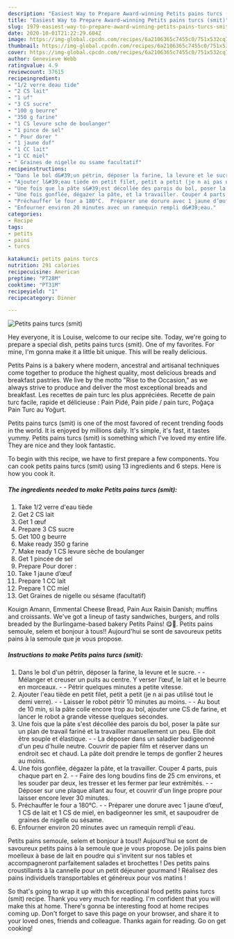 ```yaml
---
description: "Easiest Way to Prepare Award-winning Petits pains turcs (smit)"
title: "Easiest Way to Prepare Award-winning Petits pains turcs (smit)"
slug: 1979-easiest-way-to-prepare-award-winning-petits-pains-turcs-smit
date: 2020-10-01T21:22:29.604Z
image: https://img-global.cpcdn.com/recipes/6a2106365c7455c0/751x532cq70/petits-pains-turcs-smit-photo-principale-de-la-recette.jpg
thumbnail: https://img-global.cpcdn.com/recipes/6a2106365c7455c0/751x532cq70/petits-pains-turcs-smit-photo-principale-de-la-recette.jpg
cover: https://img-global.cpcdn.com/recipes/6a2106365c7455c0/751x532cq70/petits-pains-turcs-smit-photo-principale-de-la-recette.jpg
author: Genevieve Webb
ratingvalue: 4.9
reviewcount: 37615
recipeingredient:
- "1/2 verre deau tide"
- "2 CS lait"
- "1 uf"
- "3 CS sucre"
- "100 g beurre"
- "350 g farine"
- "1 CS levure sche de boulanger"
- "1 pince de sel"
- " Pour dorer "
- "1 jaune duf"
- "1 CC lait"
- "1 CC miel"
- " Graines de nigelle ou ssame facultatif"
recipeinstructions:
- "Dans le bol d&#39;un pétrin, déposer la farine, la levure et le sucre.  Mélanger et creuser un puits au centre. Y verser l’œuf, le lait et le beurre en morceaux.  Pétrir quelques minutes a petite vitesse."
- "Ajouter l&#39;eau tiède en petit filet, petit a petit (je n ai pas utilisé tout le demi verre).  Laisser le robot pétrir 10 minutes au moins.  Au bout de 10 min, si la pâte colle encore trop au bol, ajouter une CS de farine, et lancer le robot a grande vitesse quelques secondes."
- "Une fois que la pâte s&#39;est décollée des parois du bol, poser la pâte sur un plan de travail fariné et la travailler manuellement un peu. Elle doit être souple et élastique.  La déposer dans un saladier badigeonné d&#39;un peu d&#39;huile neutre. Couvrir de papier film et réserver dans un endroit sec et chaud. La pâte doit prendre le temps de gonfler 2 heures au moins."
- "Une fois gonflée, dégazer la pâte, et la travailler. Couper 4 parts, puis chaque part en 2.  Faire des long boudins fins de 25 cm environs, et les souder par deux, les tresser et les fermer par leur extrémités.  Déposer sur une plaque allant au four, et couvrir d&#39;un linge propre pour laisser encore lever 30 minutes."
- "Préchauffer le four a 180°C.  Préparer une dorure avec 1 jaune d’œuf, 1 CS de lait et 1 CS de miel, en badigeonner les smit, et saupoudrer de graines de nigelle ou sésame."
- "Enfourner environ 20 minutes avec un ramequin rempli d&#39;eau."
categories:
- Recipe
tags:
- petits
- pains
- turcs

katakunci: petits pains turcs 
nutrition: 291 calories
recipecuisine: American
preptime: "PT28M"
cooktime: "PT31M"
recipeyield: "1"
recipecategory: Dinner

---
```



![Petits pains turcs (smit)](https://img-global.cpcdn.com/recipes/6a2106365c7455c0/751x532cq70/petits-pains-turcs-smit-photo-principale-de-la-recette.jpg)

Hey everyone, it is Louise, welcome to our recipe site. Today, we're going to prepare a special dish, petits pains turcs (smit). One of my favorites. For mine, I'm gonna make it a little bit unique. This will be really delicious.

Petits Pains is a bakery where modern, ancestral and artisanal techniques come together to produce the highest quality, most delicious breads and breakfast pastries. We live by the motto &#34;Rise to the Occasion,&#34; as we always strive to produce and deliver the most exceptional breads and breakfast. Les recettes de pain turc les plus appréciées. Recette de pain turc facile, rapide et délicieuse : Pain Pidé, Pain pide / pain turc, Poğaça Pain Turc au Yoğurt.

Petits pains turcs (smit) is one of the most favored of recent trending foods in the world. It is enjoyed by millions daily. It's simple, it's fast, it tastes yummy. Petits pains turcs (smit) is something which I've loved my entire life. They are nice and they look fantastic.


To begin with this recipe, we have to first prepare a few components. You can cook petits pains turcs (smit) using 13 ingredients and 6 steps. Here is how you cook it.

<!--inarticleads1-->

##### The ingredients needed to make Petits pains turcs (smit):

1. Take 1/2 verre d&#39;eau tiède
1. Get 2 CS lait
1. Get 1 œuf
1. Prepare 3 CS sucre
1. Get 100 g beurre
1. Make ready 350 g farine
1. Make ready 1 CS levure sèche de boulanger
1. Get 1 pincée de sel
1. Prepare  Pour dorer :
1. Take 1 jaune d’œuf
1. Prepare 1 CC lait
1. Prepare 1 CC miel
1. Get  Graines de nigelle ou sésame (facultatif)


Kouign Amann, Emmental Cheese Bread, Pain Aux Raisin Danish; muffins and croissants. We&#39;ve got a lineup of tasty sandwiches, burgers, and rolls breaded by the Burlingame-based bakery Petits Pains! 😋🍞. Petits pains semoule, selem et bonjour à tous!! Aujourd&#39;hui se sont de savoureux petits pains à la semoule que je vous propose. 

<!--inarticleads2-->

##### Instructions to make Petits pains turcs (smit):

1. Dans le bol d&#39;un pétrin, déposer la farine, la levure et le sucre. -  - Mélanger et creuser un puits au centre. Y verser l’œuf, le lait et le beurre en morceaux. -  - Pétrir quelques minutes a petite vitesse.
1. Ajouter l&#39;eau tiède en petit filet, petit a petit (je n ai pas utilisé tout le demi verre). -  - Laisser le robot pétrir 10 minutes au moins. -  - Au bout de 10 min, si la pâte colle encore trop au bol, ajouter une CS de farine, et lancer le robot a grande vitesse quelques secondes.
1. Une fois que la pâte s&#39;est décollée des parois du bol, poser la pâte sur un plan de travail fariné et la travailler manuellement un peu. Elle doit être souple et élastique. -  - La déposer dans un saladier badigeonné d&#39;un peu d&#39;huile neutre. Couvrir de papier film et réserver dans un endroit sec et chaud. La pâte doit prendre le temps de gonfler 2 heures au moins.
1. Une fois gonflée, dégazer la pâte, et la travailler. Couper 4 parts, puis chaque part en 2. -  - Faire des long boudins fins de 25 cm environs, et les souder par deux, les tresser et les fermer par leur extrémités. -  - Déposer sur une plaque allant au four, et couvrir d&#39;un linge propre pour laisser encore lever 30 minutes.
1. Préchauffer le four a 180°C. -  - Préparer une dorure avec 1 jaune d’œuf, 1 CS de lait et 1 CS de miel, en badigeonner les smit, et saupoudrer de graines de nigelle ou sésame.
1. Enfourner environ 20 minutes avec un ramequin rempli d&#39;eau.


Petits pains semoule, selem et bonjour à tous!! Aujourd&#39;hui se sont de savoureux petits pains à la semoule que je vous propose. De jolis pains bien moelleux à base de lait en poudre qui s&#39;invitent sur nos tables et accompagneront parfaitement salades et brochettes ! Des petits pains croustillants à la cannelle pour un petit déjeuner gourmand ! Réalisez des pains individuels transportables et généreux pour vos matins ! 

So that's going to wrap it up with this exceptional food petits pains turcs (smit) recipe. Thank you very much for reading. I'm confident that you will make this at home. There's gonna be interesting food at home recipes coming up. Don't forget to save this page on your browser, and share it to your loved ones, friends and colleague. Thanks again for reading. Go on get cooking!
